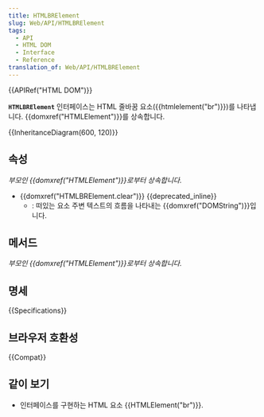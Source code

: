 ```yaml
---
title: HTMLBRElement
slug: Web/API/HTMLBRElement
tags:
  - API
  - HTML DOM
  - Interface
  - Reference
translation_of: Web/API/HTMLBRElement
---
```

{{APIRef("HTML DOM")}}

**`HTMLBRElement`** 인터페이스는 HTML 줄바꿈 요소({{htmlelement("br")}})를 나타냅니다. {{domxref("HTMLElement")}}를 상속합니다.

{{InheritanceDiagram(600, 120)}}

## 속성

_부모인 {{domxref("HTMLElement")}}로부터 상속합니다._

- {{domxref("HTMLBRElement.clear")}} {{deprecated_inline}}
  - : 떠있는 요소 주변 텍스트의 흐름을 나타내는 {{domxref("DOMString")}}입니다.

## 메서드

_부모인 {{domxref("HTMLElement")}}로부터 상속합니다._

## 명세

{{Specifications}}

## 브라우저 호환성

{{Compat}}

## 같이 보기

- 인터페이스를 구현하는 HTML 요소 {{HTMLElement("br")}}.
